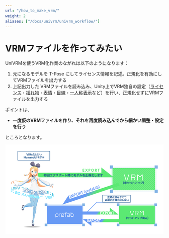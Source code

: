 ```yaml
---
url: "/how_to_make_vrm/"
weight: 2
aliases: ["/docs/univrm/univrm_workflow/"]
---
```


# VRMファイルを作ってみたい

UniVRMを使うVRM化作業のながれは以下のようになります：

1. 元になるモデルを T-Pose にしてライセンス情報を記述。正規化を有効にしてVRMファイルを出力する
1. 上記出力した VRMファイルを読み込み、Unity上でVRM独自の設定（[ライセンス](/univrm/meta/univrm_meta)・[揺れ物](/univrm/springbone/univrm_secondary)・[表情](/univrm/blendshape/univrm_blendshape)・[目線](/univrm/lookat/univrm_lookat)・[一人称表示](/univrm/firstperson/univrm_firstperson)など）を行い、正規化せずにVRMファイルを出力する

ポイントは、 

* **一度仮のVRMファイルを作り、それを再度読み込んでから細かい調整・設定を行う**

ところとなります。

![VRMファイルを作るワークフロー](/images/vrm/VRM_changeVRM_jp.png)

